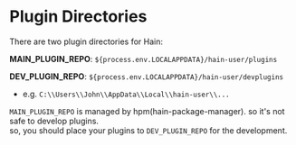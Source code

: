 # Plugin Directories

There are two plugin directories for Hain:

**MAIN_PLUGIN_REPO**: `${process.env.LOCALAPPDATA}/hain-user/plugins`  

**DEV_PLUGIN_REPO**: `${process.env.LOCALAPPDATA}/hain-user/devplugins`  
- e.g. `C:\\Users\\John\\AppData\\Local\\hain-user\\...`

`MAIN_PLUGIN_REPO` is managed by hpm(hain-package-manager). so it's not safe to develop plugins.  
so, you should place your plugins to `DEV_PLUGIN_REPO` for the development.
